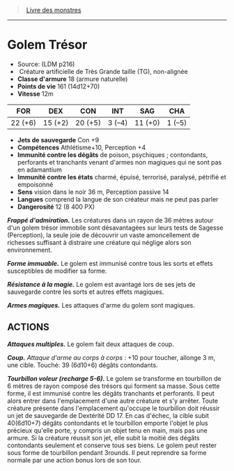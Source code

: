 ﻿> [Livre des monstres](tome_of_beasts.md)

---

# Golem Trésor

- Source: (LDM p216)
-  Créature artificielle de Très Grande taille (TG), non-alignée
- **Classe d'armure** 18 (armure naturelle)
- **Points de vie** 161 (14d12+70)
- **Vitesse** 12m

|FOR|DEX|CON|INT|SAG|CHA|
|---|---|---|---|---|---|
|22 (+6)|15 (+2)|20 (+5)|3 (–4)|11 (+0)|1 (–5)|

- **Jets de sauvegarde** Con +9
- **Compétences** Athlétisme+10, Perception +4
- **Immunité contre les dégâts** de poison, psychiques ; contondants, perforants et tranchants venant d'armes non magiques qui ne sont pas en adamantium
- **Immunité contre les états** charmé, épuisé, terrorisé, paralysé, pétrifié et empoisonné
- **Sens** vision dans le noir 36 m, Perception passive 14
- **Langues** comprend la langue de son créateur mais ne peut pas parler
- **Dangerosité** 12 (8 400 PX)

**_Frappé d'admiration._** Les créatures dans un rayon de 36 mètres autour d'un golem trésor immobile sont désavantagées sur leurs tests de Sagesse (Perception), la seule joie de découvrir un vaste amoncellement de richesses suffisant à distraire une créature qui néglige alors son environnement.

**_Forme immuable._** Le golem est immunisé contre tous les sorts et effets susceptibles de modifier sa forme.

**_Résistance à la magie._** Le golem est avantagé lors de ses jets de sauvegarde contre les sorts et autres effets magiques.

**_Armes magiques._** Les attaques d'arme du golem sont magiques.

## ACTIONS

**_Attaques multiples._** Le golem fait deux attaques de coup.

**_Coup._** _Attaque d'arme au corps à corps :_ +10 pour toucher, allonge 3 m, une cible. Touché: 39 (6d10+6) dégâts contondants.

**_Tourbillon voleur (recharge 5-6)._** Le golem se transforme en tourbillon de 6 mètres de rayon composé des trésors qui forment sa masse. Sous cette forme, il est immunisé contre les dégâts tranchants et perforants. Il peut alors entrer dans l'emplacement d'une autre créature et s'y arrêter. Toute créature présente dans l'emplacement qu'occupe le tourbillon doit réussir un jet de sauvegarde de Dextérité DD 17. En cas d'échec, la cible subit 40(6d10+7) dégâts contondants et le tourbillon emporte l'objet le plus précieux qu'elle porte, y compris un objet tenu en main, mais pas une armure. Si la créature réussit son jet, elle subit la moitié des dégâts contondants seulement et conserve tous ses biens. Le golem peut rester sous forme de tourbillon pendant 3rounds. Il peut reprendre sa forme normale par une action bonus lors de son tour.

